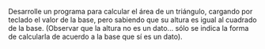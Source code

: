 Desarrolle un programa para calcular el área de un triángulo, cargando por teclado el valor de la base, pero sabiendo que su altura es igual al cuadrado de la base. (Observar que la altura no es un dato... sólo se indica la forma de calcularla de acuerdo a la base que sí es un dato).
